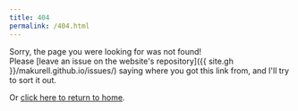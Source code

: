 ```yaml
---
title: 404
permalink: /404.html
---
```


Sorry, the page you were looking for was not found!<br>
Please [leave an issue on the website's repository]({{ site.gh }}/makurell.github.io/issues/) saying where you got this link from, and I'll try to sort it out.

Or <a href="/">click here to return to home</a>.

<script>
(function(){
    // polyfill
    if (!String.prototype.endsWith) {
        String.prototype.endsWith = function(search, this_len) {
            if (this_len === undefined || this_len > this.length) {
                this_len = this.length;
            }
            return this.substring(this_len - search.length, this_len) === search;
        };
    }

    function norm(url){
        if(url.endsWith('/index.html')){
            return url.substring(0, url.length-10);
        }
        if(!url.endsWith('/')){
            return url + '/';
        }
        return url;
    }

    function check(url1,url2){
        if(norm(window.location.pathname) == norm(url1)){
            window.location.replace(url2);
        }
    }

    // generated statements
    {% for redir in site.data.redir %}
    check("{{ redir.old }}", "{{ redir.new }}");
    {% endfor %}
})();
</script>